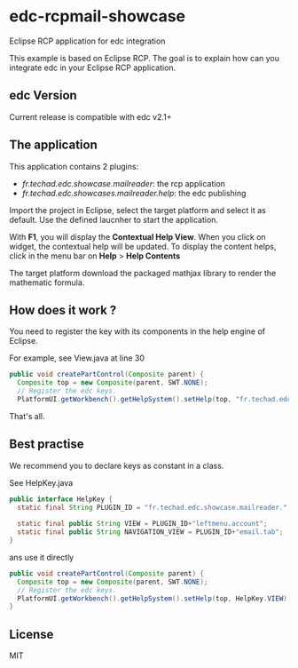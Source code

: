 # edc-rcpmail-showcase
Eclipse RCP application for edc integration

This example is based on Eclipse RCP. The goal is to explain how can you integrate edc in your Eclipse RCP application.

## edc Version

Current release is compatible with edc v2.1+

## The application

This application contains 2 plugins:

* _fr.techad.edc.showcase.mailreader_: the rcp application
* _fr.techad.edc.showcases.mailreader.help_: the edc publishing 
 
Import the project in Eclipse, select the target platform and select it as default.
Use the defined laucnher to start the application.

With **F1**, you will display the **Contextual Help View**. When you click on widget, the contextual help will be updated.
To display the content helps, click in the menu bar on **Help** > **Help Contents**

The target platform download the packaged mathjax library to render the mathematic formula.

## How does it work ?

You need to register the key with its components in the help engine of Eclipse.

For example, see View.java at line 30
```java
public void createPartControl(Composite parent) {
  Composite top = new Composite(parent, SWT.NONE);
  // Register the edc keys.
  PlatformUI.getWorkbench().getHelpSystem().setHelp(top, "fr.techad.edc.showcase.mailreader.leftmenu.account");

``` 
That's all.

## Best practise

We recommend you to declare keys as constant in a class.

See HelpKey.java
```java
public interface HelpKey {
  static final String PLUGIN_ID = "fr.techad.edc.showcase.mailreader.";
	
  static final public String VIEW = PLUGIN_ID+"leftmenu.account";
  static final public String NAVIGATION_VIEW = PLUGIN_ID+"email.tab";
}
```
ans use it directly

```java
public void createPartControl(Composite parent) {
  Composite top = new Composite(parent, SWT.NONE);
  // Register the edc keys.
  PlatformUI.getWorkbench().getHelpSystem().setHelp(top, HelpKey.VIEW);
}
``` 

## License

MIT 



